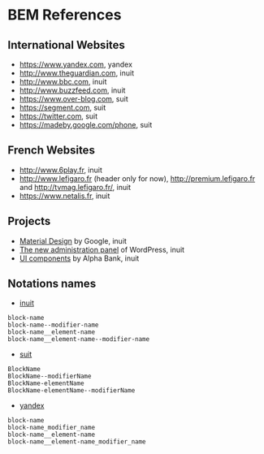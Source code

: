 BEM References
======

International Websites
------

 * <https://www.yandex.com>, yandex
 * <http://www.theguardian.com>, inuit
 * <http://www.bbc.com>, inuit
 * <http://www.buzzfeed.com>, inuit
 * <https://www.over-blog.com>, suit
 * <https://segment.com>, suit
 * <https://twitter.com>, suit
 * <https://madeby.google.com/phone>, suit


French Websites
------

 * <http://www.6play.fr>, inuit
 * <http://www.lefigaro.fr> (header only for now), <http://premium.lefigaro.fr> and <http://tvmag.lefigaro.fr/>, inuit
 * <https://www.netalis.fr>, inuit


Projects
------

 * [Material Design](https://github.com/google/material-design-lite/wiki/Understanding-BEM) by Google, inuit
 * [The new administration panel](https://developer.wordpress.com/calypso/) of WordPress, inuit
 * [UI components](https://github.com/alfa-bank-dev/ui) by Alpha Bank, inuit
 
 
Notations names
------

 * [inuit](http://inuitcss.com)
```
block-name
block-name--modifier-name
block-name__element-name
block-name__element-name--modifier-name
```
 * [suit](http://suitcss.github.io)
```
BlockName
BlockName--modifierName
BlockName-elementName
BlockName-elementName--modifierName
```
 * [yandex](http://bem.info)
```
block-name
block-name_modifier_name
block-name__element-name
block-name__element-name_modifier_name
```
